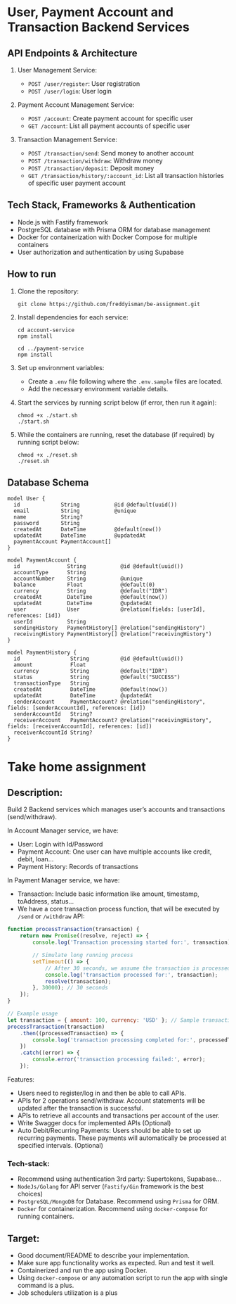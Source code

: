 # User, Payment Account and Transaction Backend Services

## API Endpoints & Architecture

1. User Management Service:
   - `POST /user/register`: User registration
   - `POST /user/login`: User login

2. Payment Account Management Service:
   - `POST /account`: Create payment account for specific user
   - `GET /account`: List all payment accounts of specific user

3. Transaction Management Service:
   - `POST /transaction/send`: Send money to another account
   - `POST /transaction/withdraw`: Withdraw money
   - `POST /transaction/deposit`: Deposit money
   - `GET /transaction/history/:account_id`: List all transaction histories of specific user payment account

## Tech Stack, Frameworks & Authentication

- Node.js with Fastify framework
- PostgreSQL database with Prisma ORM for database management
- Docker for containerization with Docker Compose for multiple containers
- User authorization and authentication by using Supabase

## How to run

1. Clone the repository:
   ```
   git clone https://github.com/freddyisman/be-assignment.git
   ```

2. Install dependencies for each service:
   ```
   cd account-service
   npm install

   cd ../payment-service
   npm install
   ```

3. Set up environment variables:
   - Create a `.env` file following where the `.env.sample` files are located.
   - Add the necessary environment variable details.

4. Start the services by running script below (if error, then run it again):
   ```
   chmod +x ./start.sh
   ./start.sh
   ```

5. While the containers are running, reset the database (if required) by running script below:
   ```
   chmod +x ./reset.sh
   ./reset.sh
   ```

## Database Schema

```prisma
model User {
  id             String           @id @default(uuid())
  email          String           @unique
  name           String?
  password       String
  createdAt      DateTime         @default(now())
  updatedAt      DateTime         @updatedAt
  paymentAccount PaymentAccount[]
}

model PaymentAccount {
  id               String           @id @default(uuid())
  accountType      String
  accountNumber    String           @unique
  balance          Float            @default(0)
  currency         String           @default("IDR")
  createdAt        DateTime         @default(now())
  updatedAt        DateTime         @updatedAt
  user             User             @relation(fields: [userId], references: [id])
  userId           String
  sendingHistory   PaymentHistory[] @relation("sendingHistory")
  receivingHistory PaymentHistory[] @relation("receivingHistory")
}

model PaymentHistory {
  id                String          @id @default(uuid())
  amount            Float
  currency          String          @default("IDR")
  status            String          @default("SUCCESS")
  transactionType   String
  createdAt         DateTime        @default(now())
  updatedAt         DateTime        @updatedAt
  senderAccount     PaymentAccount? @relation("sendingHistory", fields: [senderAccountId], references: [id])
  senderAccountId   String?
  receiverAccount   PaymentAccount? @relation("receivingHistory", fields: [receiverAccountId], references: [id])
  receiverAccountId String?
}
```


# Take home assignment


## Description:
Build 2 Backend services which manages user’s accounts and transactions (send/withdraw). 

In Account Manager service, we have:
- User: Login with Id/Password
- Payment Account: One user can have multiple accounts like credit, debit, loan...
- Payment History: Records of transactions

In Payment Manager service, we have:
- Transaction: Include basic information like amount, timestamp, toAddress, status...
- We have a core transaction process function, that will be executed by `/send` or `/withdraw` API:

```js
function processTransaction(transaction) {
    return new Promise((resolve, reject) => {
        console.log('Transaction processing started for:', transaction);

        // Simulate long running process
        setTimeout(() => {
            // After 30 seconds, we assume the transaction is processed successfully
            console.log('transaction processed for:', transaction);
            resolve(transaction);
        }, 30000); // 30 seconds
    });
}

// Example usage
let transaction = { amount: 100, currency: 'USD' }; // Sample transaction input
processTransaction(transaction)
    .then((processedTransaction) => {
        console.log('transaction processing completed for:', processedTransaction);
    })
    .catch((error) => {
        console.error('transaction processing failed:', error);
    });
```

Features:
- Users need to register/log in and then be able to call APIs.
- APIs for 2 operations send/withdraw. Account statements will be updated after the transaction is successful.
- APIs to retrieve all accounts and transactions per account of the user.
- Write Swagger docs for implemented APIs (Optional)
- Auto Debit/Recurring Payments: Users should be able to set up recurring payments. These payments will automatically be processed at specified intervals. (Optional)

### Tech-stack:
- Recommend using authentication 3rd party: Supertokens, Supabase...
- `NodeJs/Golang` for API server (`Fastify/Gin` framework is the best choices)
- `PostgreSQL/MongoDB` for Database. Recommend using `Prisma` for ORM.
- `Docker` for containerization. Recommend using `docker-compose` for running containers.
 
## Target:
- Good document/README to describe your implementation.
- Make sure app functionality works as expected. Run and test it well.
- Containerized and run the app using Docker.
- Using `docker-compose` or any automation script to run the app with single command is a plus.
- Job schedulers utilization is a plus
